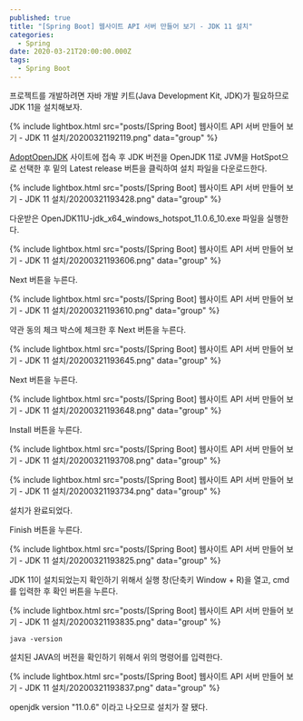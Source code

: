 ```yaml
---
published: true
title: "[Spring Boot] 웹사이트 API 서버 만들어 보기 - JDK 11 설치"
categories:
  - Spring
date: 2020-03-21T20:00:00.000Z
tags:
  - Spring Boot
---
```


프로젝트를 개발하려면 자바 개발 키트(Java Development Kit, JDK)가 필요하므로 JDK 11을 설치해보자.

{% include lightbox.html src="posts/[Spring Boot] 웹사이트 API 서버 만들어 보기 - JDK 11 설치/20200321192119.png" data="group" %}

[AdoptOpenJDK] 사이트에 접속 후 JDK 버전을 OpenJDK 11로 JVM을 HotSpot으로 선택한 후 밑의 Latest release 버튼을 클릭하여 설치 파일을 다운로드한다.

{% include lightbox.html src="posts/[Spring Boot] 웹사이트 API 서버 만들어 보기 - JDK 11 설치/20200321193428.png" data="group" %}

다운받은 OpenJDK11U-jdk_x64_windows_hotspot_11.0.6_10.exe 파일을 실행한다.

{% include lightbox.html src="posts/[Spring Boot] 웹사이트 API 서버 만들어 보기 - JDK 11 설치/20200321193606.png" data="group" %}

Next 버튼을 누른다.

{% include lightbox.html src="posts/[Spring Boot] 웹사이트 API 서버 만들어 보기 - JDK 11 설치/20200321193610.png" data="group" %}

약관 동의 체크 박스에 체크한 후 Next 버튼을 누른다.

{% include lightbox.html src="posts/[Spring Boot] 웹사이트 API 서버 만들어 보기 - JDK 11 설치/20200321193645.png" data="group" %}

Next 버튼을 누른다.

{% include lightbox.html src="posts/[Spring Boot] 웹사이트 API 서버 만들어 보기 - JDK 11 설치/20200321193648.png" data="group" %}

Install 버튼을 누른다.

{% include lightbox.html src="posts/[Spring Boot] 웹사이트 API 서버 만들어 보기 - JDK 11 설치/20200321193708.png" data="group" %}

{% include lightbox.html src="posts/[Spring Boot] 웹사이트 API 서버 만들어 보기 - JDK 11 설치/20200321193734.png" data="group" %}

설치가 완료되었다.

Finish 버튼을 누른다.

{% include lightbox.html src="posts/[Spring Boot] 웹사이트 API 서버 만들어 보기 - JDK 11 설치/20200321193825.png" data="group" %}

JDK 11이 설치되었는지 확인하기 위해서 실행 창(단축키 Window + R)을 열고, cmd를 입력한 후 확인 버튼을 누른다.

{% include lightbox.html src="posts/[Spring Boot] 웹사이트 API 서버 만들어 보기 - JDK 11 설치/20200321193835.png" data="group" %}

```
java -version
```

설치된 JAVA의 버전을 확인하기 위해서 위의 명령어를 입력한다.

{% include lightbox.html src="posts/[Spring Boot] 웹사이트 API 서버 만들어 보기 - JDK 11 설치/20200321193837.png" data="group" %}

openjdk version "11.0.6" 이라고 나오므로 설치가 잘 됐다.

[AdoptOpenJDK]: <https://adoptopenjdk.net/?variant=openjdk11&jvmVariant=hotspot>